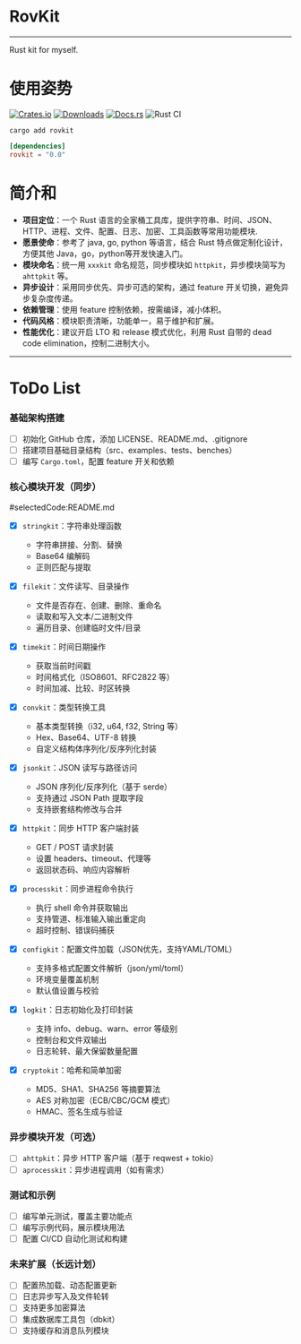 # RovKit

---

Rust kit for myself.

# 使用姿势

[![Crates.io](https://img.shields.io/crates/v/rovkit.svg)](https://crates.io/crates/rovkit)
[![Downloads](https://img.shields.io/crates/d/rovkit.svg)](https://crates.io/crates/rovkit)
[![Docs.rs](https://img.shields.io/badge/docs.rs-rovkit-blue)](https://docs.rs/rovkit)
![Rust CI](https://github.com/LiushuiXiaoxia/RovKit/actions/workflows/rust-ci.yml/badge.svg)

```shell
cargo add rovkit
```

```toml
[dependencies]
rovkit = "0.0"
```

# 简介和

* **项目定位**：一个 Rust 语言的全家桶工具库，提供字符串、时间、JSON、HTTP、进程、文件、配置、日志、加密、工具函数等常用功能模块.
* **愿景使命**：参考了 java, go, python 等语言，结合 Rust 特点做定制化设计，方便其他 Java，go，python等开发快速入门。
* **模块命名**：统一用 `xxxkit` 命名规范，同步模块如 `httpkit`，异步模块简写为 `ahttpkit` 等。
* **异步设计**：采用同步优先、异步可选的架构，通过 feature 开关切换，避免异步复杂度传递。
* **依赖管理**：使用 feature 控制依赖，按需编译，减小体积。
* **代码风格**：模块职责清晰，功能单一，易于维护和扩展。
* **性能优化**：建议开启 LTO 和 release 模式优化，利用 Rust 自带的 dead code elimination，控制二进制大小。

---

# ToDo List

### 基础架构搭建

* [ ] 初始化 GitHub 仓库，添加 LICENSE、README.md、.gitignore
* [ ] 搭建项目基础目录结构（src、examples、tests、benches）
* [ ] 编写 `Cargo.toml`，配置 feature 开关和依赖

### 核心模块开发（同步）

#selectedCode:README.md

* [x] `stringkit`：字符串处理函数
    - 字符串拼接、分割、替换
    - Base64 编解码
    - 正则匹配与提取

* [x] `filekit`：文件读写、目录操作
    - 文件是否存在、创建、删除、重命名
    - 读取和写入文本/二进制文件
    - 遍历目录、创建临时文件/目录

* [x] `timekit`：时间日期操作
    - 获取当前时间戳
    - 时间格式化（ISO8601、RFC2822 等）
    - 时间加减、比较、时区转换

* [x] `convkit`：类型转换工具
    - 基本类型转换（i32, u64, f32, String 等）
    - Hex、Base64、UTF-8 转换
    - 自定义结构体序列化/反序列化封装

* [x] `jsonkit`：JSON 读写与路径访问
    - JSON 序列化/反序列化（基于 serde）
    - 支持通过 JSON Path 提取字段
    - 支持嵌套结构修改与合并

* [x] `httpkit`：同步 HTTP 客户端封装
    - GET / POST 请求封装
    - 设置 headers、timeout、代理等
    - 返回状态码、响应内容解析

* [x] `processkit`：同步进程命令执行
    - 执行 shell 命令并获取输出
    - 支持管道、标准输入输出重定向
    - 超时控制、错误码捕获

* [x] `configkit`：配置文件加载（JSON优先，支持YAML/TOML）
    - 支持多格式配置文件解析（json/yml/toml）
    - 环境变量覆盖机制
    - 默认值设置与校验

* [x] `logkit`：日志初始化及打印封装
    - 支持 info、debug、warn、error 等级别
    - 控制台和文件双输出
    - 日志轮转、最大保留数量配置

* [x] `cryptokit`：哈希和简单加密
    - MD5、SHA1、SHA256 等摘要算法
    - AES 对称加密（ECB/CBC/GCM 模式）
    - HMAC、签名生成与验证

### 异步模块开发（可选）

* [ ] `ahttpkit`：异步 HTTP 客户端（基于 reqwest + tokio）
* [ ] `aprocesskit`：异步进程调用（如有需求）

### 测试和示例

* [ ] 编写单元测试，覆盖主要功能点
* [ ] 编写示例代码，展示模块用法
* [ ] 配置 CI/CD 自动化测试和构建

### 未来扩展（长远计划）

* [ ] 配置热加载、动态配置更新
* [ ] 日志异步写入及文件轮转
* [ ] 支持更多加密算法
* [ ] 集成数据库工具包（dbkit）
* [ ] 支持缓存和消息队列模块